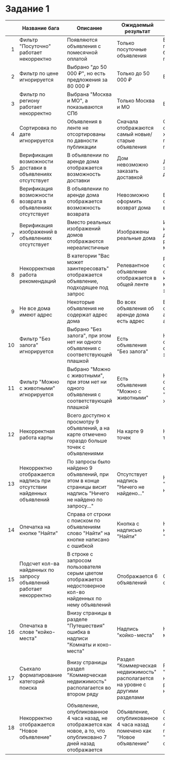 # Задание 1

|  | Название бага | Описание | Ожидаемый результат | Фактический результат | Приоритет |
|--:|----------------|-----------|------------------------|----------------------|------------|
| 1 | Фильтр "Посуточно" работает некорректно | Появляются объявления с помесячной оплатой | Только посуточные объявления | Есть помесячные и без указания периода в цене | High |
| 2 | Фильтр по цене игнорируется | Выбрано "до 50 000 ₽", но есть предложения за 80 000 ₽ | Только до 50 000 ₽ | Есть дороже | High |
| 3 | Фильтр по региону работает некорректно | Выбрана "Москва и МО", а показываются СПб | Только Москва и МО | Есть СПб | High |
| 4 | Сортировка по дате игнорируется | Объявления в ленте не отсортированы по давности публикации | Сначала отображаются самый новые/старые объявления | Объявления отображаются в хаотичном порядке по дате публикации | High |
| 5 | Верификация возможности доставки в объявлениях отсутствует | В объявлении по аренде дома отображается возможность доставки | Дом невозможно заказать доставкой | Дом можно заказать доставкой | High |
| 6 | Верификация возможности возврата в объявлениях отсутствует | В объявлении по аренде дома отображается возможность возврата | Невозможно оформить возврат дома | Возможно оформить возврат дома | High |
| 7 | Верификация изображений в объявлениях отсутствует | Вместо реальных изображений домов отображаются нереалистичные | Изображены реальные дома | Изображены игрушечный домик и реклама монтажа окон | High |
| 8 | Некорректная работа рекомендаций | В категории "Вас может заинтересовать" отображается объявление, подходящее под запрос | Релевантное объявление отображается в общей ленте | Релевантное объявление отображается в категории "Вас может заинтересовать" | Medium |
| 9 | Не все дома имеют адрес | Некоторые объявления не содержат адрес дома | Во всех объявления об аренде дома есть адрес | Есть объявления по аренде дома без адреса | Medium |
| 10 | Фильтр "Без залога" игнорируется | Выбрано "Без залога", при этом нет ни одного объявления с соответствующей плашкой | Есть объявления "Без залога" | Нет ни одного объявления с отметкой "Без залога" | Medium |
| 11 | Фильтр "Можно с животными" игнорируется | Выбрано "Можно с животными", при этом нет ни одного объявления с соответствующей плашкой | Есть объявления "Можно с животными" | Нет ни одного объявления с отметкой "Можно с животными" | Medium |
| 12 | Некорректная работа карты | Всего доступно к просмотру 9 объявлений, а на карте отмечено гораздо больше точек с объявлениями | На карте 9 точек | На карте >> 9 точек | Medium |
| 13 | Некорректно отображается надпись при отсутствии найденных объявлений | По запросы было найдено 9 объявлений, при этом в конце страницы висит надпись "Ничего не найдено по запросу..." | Отсутствует надпись "Ничего не найдено..." | Надпись "Ничего не найдено..." | Medium |
| 14 | Опечатка на кнопке "Найти" | Справа от строки с поиском по объявлениям слово "Найти" на кнопке написано с ошибкой | Кнопка с надписью "Найти" | Кнопка с надписью "Найт" | Low |
| 15 | Подсчет кол-ва найденных по запросу объявлений работает некорректно | В строке с запросом пользователя серым цветом отображается недостоверное кол-во найденных по нему объявлений | Отображается 6 объявлений | Отображается 9 объявлений | Low |
| 16 | Опечатка в слове "койко-места" | Внизу страницы в разделе "Путешествия" ошибка в надписи "Комнаты и коко-места" | Надпись "койко-места" | Надпись "коко-места" | Low |
| 17 | Съехало форматирование категорий поиска | Внизу страницы раздел "Коммерческая недвижимость" располагается во втором ряду | Раздел "Коммерческая недвижимость" располагается на уровне с другими разделами | Раздел "Коммерческая недвижимость" расположен ниже остальных | Low |
| 18 | Некорректно отображается "Новое объявление" | Объявление, опубликованное 4 часа назад, не отображается как новое, а то, что опубликовано 7 дней назад отображается | Объявление, опубликованное 4 часа назад помечено как "Новое объявление" | Объявление, опубликованное 4 часа назад не помечено как "Новое объявление" | Low |
